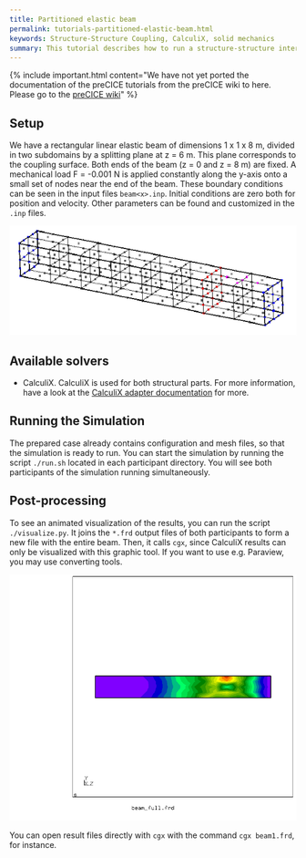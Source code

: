 ```yaml
---
title: Partitioned elastic beam
permalink: tutorials-partitioned-elastic-beam.html
keywords: Structure-Structure Coupling, CalculiX, solid mechanics
summary: This tutorial describes how to run a structure-structure interaction simulation with CalculiX running on both sides.
---
```


{% include important.html content="We have not yet ported the documentation of the preCICE tutorials from the preCICE wiki to here. Please go to the [preCICE wiki](https://github.com/precice/precice/wiki#2-getting-started---tutorials)" %}

## Setup

We have a rectangular linear elastic beam of dimensions 1 x 1 x 8 m, divided in two subdomains by a splitting plane at z = 6 m. This plane corresponds to the coupling surface. Both ends of the beam (z = 0 and z = 8 m) are fixed. A mechanical load F = -0.001 N is applied constantly along the y-axis onto a small set of nodes near the end of the beam. These boundary conditions can be seen in the input files `beam<x>.inp`. Initial conditions are zero both for position and velocity. Other parameters can be found and customized in the `.inp` files.

![beam setup](images/beam_setup.png)

## Available solvers

* CalculiX. CalculiX is used for both structural parts. For more information, have a look at the [CalculiX adapter documentation](adapter-calculix-overview.html) for more.


## Running the Simulation

The prepared case already contains configuration and mesh files, so that the simulation is ready to run. You can start the simulation by running the script `./run.sh` located in each participant directory. You will see both participants of the simulation running simultaneously.

## Post-processing

To see an animated visualization of the results, you can run the script `./visualize.py`. It joins the `*.frd` output files of both participants to form a new file with the entire beam. Then, it calls `cgx`, since CalculiX results can only be visualized with this graphic tool. If you want to use e.g. Paraview, you may use converting tools.

![beam results](images/beam_results.png)

You can open result files directly with `cgx` with the command `cgx beam1.frd`, for instance.
